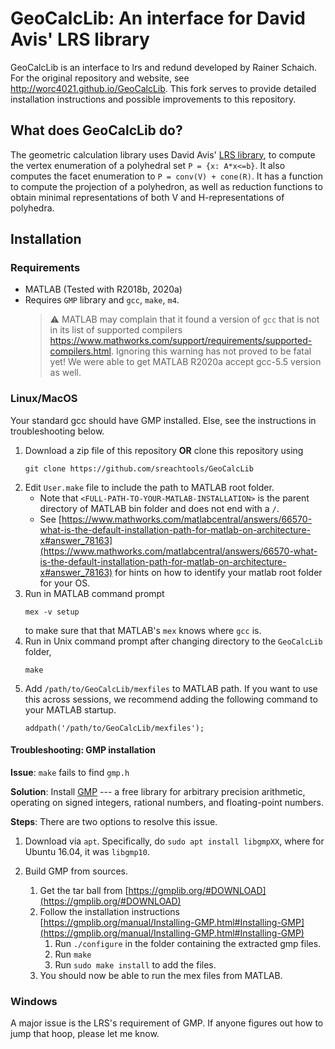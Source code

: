 # GeoCalcLib: An interface for David Avis' LRS library

GeoCalcLib is an interface to lrs and redund developed by
Rainer Schaich. For the original repository and website, see
http://worc4021.github.io/GeoCalcLib. This fork serves to
provide detailed installation instructions and possible
improvements to this repository.

## What does GeoCalcLib do?

The geometric calculation library uses David Avis'
[LRS library](http://cgm.cs.mcgill.ca/~avis/C/lrs.html), to
compute the vertex enumeration of a polyhedral set `P = {x:
A*x<=b}`. It also computes the facet enumeration to `P =
conv(V) + cone(R)`.  It has a function to compute the
projection of a polyhedron, as well as reduction functions
to obtain minimal representations of both V and
H-representations of polyhedra.


## Installation

### Requirements

- MATLAB (Tested with R2018b, 2020a)
- Requires `GMP` library and `gcc`, `make`, `m4`.
    > :warning: MATLAB may complain that it found a version
       of `gcc` that is not in its list of supported
       compilers https://www.mathworks.com/support/requirements/supported-compilers.html. Ignoring this warning has not proved to be fatal yet! We were able to get MATLAB R2020a accept gcc-5.5 version as well.
   

### Linux/MacOS

Your standard gcc should have GMP installed. Else, see the
instructions in troubleshooting below.

1. Download a zip file of this repository **OR** clone this
   repository using 
   ```
   git clone https://github.com/sreachtools/GeoCalcLib
   ```
1. Edit `User.make` file to include the path to MATLAB root
   folder. 
   - Note that `<FULL-PATH-TO-YOUR-MATLAB-INSTALLATION>` is the parent
   directory of MATLAB bin folder and does not end with a
   `/`.
   - See
      [https://www.mathworks.com/matlabcentral/answers/66570-what-is-the-default-installation-path-for-matlab-on-architecture-x#answer_78163](https://www.mathworks.com/matlabcentral/answers/66570-what-is-the-default-installation-path-for-matlab-on-architecture-x#answer_78163)
   for hints on how to identify your matlab root folder for your OS.
1. Run in MATLAB command prompt
   ```
   mex -v setup
   ``` 
   to make sure that that MATLAB's `mex` knows where `gcc` is. 
1. Run in Unix command prompt after changing directory to the `GeoCalcLib`
   folder,
   ```
   make
   ``` 
1. Add `/path/to/GeoCalcLib/mexfiles` to MATLAB path. If you want to use this
   across sessions, we recommend adding the following command to your MATLAB
   startup.
   ```
   addpath('/path/to/GeoCalcLib/mexfiles');
   ```

#### Troubleshooting: GMP installation

**Issue**: `make` fails to find `gmp.h`

**Solution**: Install [GMP](https://gmplib.org/) ---  a free
library for arbitrary precision arithmetic, operating on
signed integers, rational numbers, and floating-point
numbers.

**Steps**:  There are two options to resolve this issue.
1) Download via `apt`.
Specifically, do `sudo apt install libgmpXX`, where for
Ubuntu 16.04, it was `libgmp10`.

2) Build GMP from sources. 
    1. Get the tar ball from
       [https://gmplib.org/#DOWNLOAD](https://gmplib.org/#DOWNLOAD)
    1. Follow the installation instructions
       [https://gmplib.org/manual/Installing-GMP.html#Installing-GMP](https://gmplib.org/manual/Installing-GMP.html#Installing-GMP)
       1. Run `./configure` in the folder containing the
          extracted gmp files.
       1. Run `make`
       1. Run `sudo make install` to add the files.
   1. You should now be able to run the mex files from MATLAB.

### Windows

A major issue is the LRS's requirement of GMP. If anyone
figures out how to jump that hoop, please let me know.
